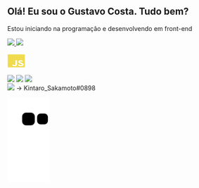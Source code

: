 ## Olá! Eu sou o Gustavo Costa. Tudo bem?
Estou iniciando na programação e desenvolvendo em front-end
<div>
  <a href="https://github.com/gcrsanalista">
  <img height="180em" src="https://github-readme-stats.vercel.app/api?username=gcrsanalista&show_icons=true&theme=tokyonight&include_all_commits=true&count_private=true"/>
  <img height="180em" src="https://github-readme-stats.vercel.app/api/top-langs/?username=gcrsanalista&layout=compact&langs_count=7&theme=tokyonight"/>
</div>
<div style="display: inline_block"><br>
  <img align="center" alt="Rafa-Js" height="30" width="40" src="https://raw.githubusercontent.com/devicons/devicon/master/icons/javascript/javascript-plain.svg">
</div> 
  
  <br>
  
<div> 
  <a href="https://www.youtube.com/watch?v=jjOd-HvOZqg" target="_blank"><img src="https://img.shields.io/badge/YouTube-FF0000?style=for-the-badge&logo=youtube&logoColor=white" target="_blank"></a>
  <a href = "mailto:gcrsanalista@gmail.com"><img src="https://img.shields.io/badge/-Gmail-%23333?style=for-the-badge&logo=gmail&logoColor=white" target="_blank"></a>
  <a href="https://www.linkedin.com/in/gustavo-costa-0554501b9/" target="_blank"><img src="https://img.shields.io/badge/-LinkedIn-%230077B5?style=for-the-badge&logo=linkedin&logoColor=white" target="_blank"></a> <br>
  <img src="https://img.shields.io/badge/Discord-7289DA?style=for-the-badge&logo=discord&logoColor=white" target="_blank"></a> -> Kintaro_Sakamoto#0898
 
  ![Snake animation](https://github.com/rafaballerini/rafaballerini/blob/output/github-contribution-grid-snake.svg)
 
</div>
